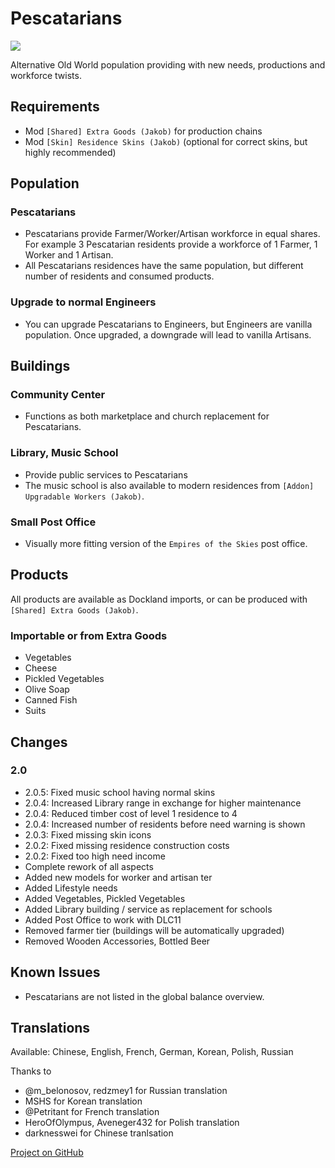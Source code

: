 # Pescatarians

![](./banner.png)

Alternative Old World population providing with new needs, productions and workforce twists.

## Requirements

- Mod `[Shared] Extra Goods (Jakob)` for production chains
- Mod `[Skin] Residence Skins (Jakob)` (optional for correct skins, but highly recommended)

## Population

### Pescatarians

- Pescatarians provide Farmer/Worker/Artisan workforce in equal shares.
  For example 3 Pescatarian residents provide a workforce of 1 Farmer, 1 Worker and 1 Artisan.
- All Pescatarians residences have the same population, but different number of residents and consumed products.

### Upgrade to normal Engineers

- You can upgrade Pescatarians to Engineers, but Engineers are vanilla population.
  Once upgraded, a downgrade will lead to vanilla Artisans.

## Buildings

### Community Center

- Functions as both marketplace and church replacement for Pescatarians.

### Library, Music School

- Provide public services to Pescatarians
- The music school is also available to modern residences from `[Addon] Upgradable Workers (Jakob)`.

### Small Post Office

- Visually more fitting version of the `Empires of the Skies` post office.

## Products

All products are available as Dockland imports, or can be produced with `[Shared] Extra Goods (Jakob)`.

### Importable or from Extra Goods

- Vegetables
- Cheese
- Pickled Vegetables
- Olive Soap
- Canned Fish
- Suits

## Changes

### 2.0

- 2.0.5: Fixed music school having normal skins
- 2.0.4: Increased Library range in exchange for higher maintenance
- 2.0.4: Reduced timber cost of level 1 residence to 4
- 2.0.4: Increased number of residents before need warning is shown
- 2.0.3: Fixed missing skin icons
- 2.0.2: Fixed missing residence construction costs
- 2.0.2: Fixed too high need income
- Complete rework of all aspects
- Added new models for worker and artisan ter
- Added Lifestyle needs
- Added Vegetables, Pickled Vegetables
- Added Library building / service as replacement for schools
- Added Post Office to work with DLC11
- Removed farmer tier (buildings will be automatically upgraded)
- Removed Wooden Accessories, Bottled Beer

## Known Issues

- Pescatarians are not listed in the global balance overview.

## Translations

Available: Chinese, English, French, German, Korean, Polish, Russian

Thanks to
- @m_belonosov, redzmey1 for Russian translation
- MSHS for Korean translation
- @Petritant for French translation
- HeroOfOlympus, Aveneger432 for Polish translation
- darknesswei for Chinese tranlsation

[Project on GitHub](https://github.com/jakobharder/anno-1800-jakobs-mods)
